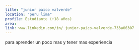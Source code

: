 ```yaml
---
title: "junior paico valverde"
location: "peru lima"
profile: Estudiante (+18 años)
area: 
link: www.linkedin.com/in/ junior-paico-valverde-733a06307
---
```


para aprender un poco mas y tener mas experiencia